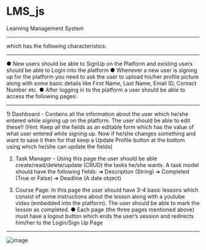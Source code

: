 # LMS_js
Learning Management System
<hr/>
 which has the following characteristics:
 <hr />
● New users should be able to SignUp on the Platform and existing users should be able to Login into the platform
● Whenever a new user is signing up for the platform you need to ask the user to upload his/her profile picture along with some
basic details like First Name, Last Name, Email ID, Contact Number etc.
● After logging in to the platform a user should be able to access the following pages:
<hr />
1) Dashboard - Contains all the information about the user which he/she entered while signing up on the platform. The user
should be able to edit these!!
(Hint: Keep all the fields as an editable form which has the value of what user entered while signing up. Now if he/she
changes something and want to save it then for that keep a Update Profile button at the bottom using which he/she can
update the fields)

2) Task Manager - Using this page the user should be able create/read/delete/update (CRUD) the tasks he/she wants.
A task model should have the following fields:
➔ Description (String)
➔ Completed (True or False)
➔ Deadline (A date object)

3) Course Page: In this page the user should have 3-4 basic lessons which consist of some instructions about the lesson along
with a youtube video (embedded into the platform). The user should be able to mark the lesson as completed.
● Each page (the three pages mentioned above) must have a logout button which ends the user’s session and redirects
him/her to the Login/Sign Up Page

<hr />

![image](https://user-images.githubusercontent.com/66790056/125186289-266a7b00-e247-11eb-8731-31e9cdc31667.png)
